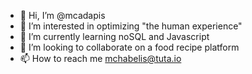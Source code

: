 - 👋 Hi, I’m @mcadapis
- 👀 I’m interested in optimizing "the human experience"
- 🌱 I’m currently learning noSQL and Javascript
- 💞️ I’m looking to collaborate on a food recipe platform
- 📫 How to reach me mchabelis@tuta.io

<!---
mcadapis/mcadapis is a ✨ special ✨ repository because its `README.md` (this file) appears on your GitHub profile.
You can click the Preview link to take a look at your changes.
--->
